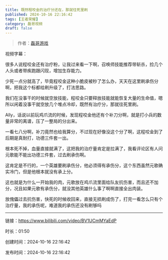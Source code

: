 ```yaml
---
title: 既然程咬金的治疗分还在，那就往死里刷
published: 2024-10-16 22:16:42
tags: [王者荣耀]
category: 磊哥视频
draft: false
---
```



> 作者：[磊哥游戏](https://space.bilibili.com/268941858?spm_id_from=333.788.upinfo.head.click)

视频字幕：

很多人说程咬金还有治疗粉，让我过来看一下啊，召唤师技能推荐带斩杀，捡几个人头或者带疾跑跟闪现，增加生存能力。

少死一点分就高了，毕竟程咬金这种小脆皮被秒了怎么办，天天在这里刷承伤分啊，把我这个标都给刷升级了，打法思路。

我们在没事干的时候就空放技能，程咬金只要释放技能就能恢复大量的生命值，嗯所以闲着没事干就空放几个堆点冷却，既然有治疗分，那就往死里刷。

Ally，话说以前玩鸡爪流的时候，发现程咬金他还有个补刀分啊，就是打小兵的数量非常的离谱，压了一整局的分出来。

一看七八分啊，补刀竟然也给我算分，不过现在好像没这个分了啊，这程咬金到了后期是真耐打，功德三件套一出。

根本死不掉，血量直接就满了，这把我的治疗量肯定是拉满了，我看评论区有人问元歌能不能出功德三件套，过去刷承伤啊。

这肯定是不行的，一个英雄要刷承伤分，他必须得有承伤分，这个东西虽然元歌确实冷门，但是他根本就没有承上分。

这也就是为什么一开始我的肉，元歌放在鸡爪流里面给队友抗伤害，而且还不加分，况且如果元歌有承伤分，就没其他英雄什么事了啊啊直接全出肉装。

放傀儡过去抗伤害，快死的时候收回来，直接无损刷成伤了，打完一看怎么只有个治疗量，我的承伤呢，难道我的承伤还没有刷够吗

---


链接：https://www.bilibili.com/video/BV1UCmMYaEdP



时长：01:50

创建时间：2024-10-16 22:16:42

发布时间：2024-10-16 22:16:42
